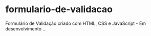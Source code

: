 # formulario-de-validacao
Formulário de Validação criado com HTML, CSS e JavaScript - Em desenvolvimento ...
